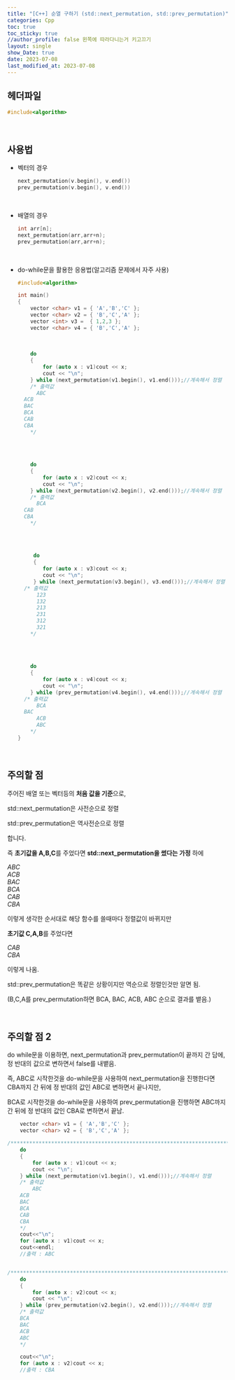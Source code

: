 ```yaml
---
title: "[C++] 순열 구하기 (std::next_permutation, std::prev_permutation)"
categories: Cpp
toc: true
toc_sticky: true
//author_profile: false 왼쪽에 따라다니는거 키고끄기
layout: single
show_Date: true
date: 2023-07-08
last_modified_at: 2023-07-08
---
```


## 헤더파일

```c++
#include<algorithm>
```

<br>



## 사용법

- 벡터의 경우

  ```c++
  next_permutation(v.begin(), v.end())
  prev_permutation(v.begin(), v.end())
  ```

<br>

- 배열의 경우

  ```c++
  int arr[n];
  next_permutation(arr,arr+n);
  prev_permutation(arr,arr+n);
  ```

<br>

- do-while문을 활용한 응용법(알고리즘 문제에서 자주 사용)

  ```c++
  #include<algorithm>
  
  int main()
  {
      vector <char> v1 = { 'A','B','C' }; 
      vector <char> v2 = { 'B','C','A' };
      vector <int> v3 =  { 1,2,3 }; 
      vector <char> v4 = { 'B','C','A' };
      
      
      
      do 
      {
          for (auto x : v1)cout << x; 
          cout << "\n"; 
      } while (next_permutation(v1.begin(), v1.end()));//계속해서 정렬 
      /* 출력값
      	ABC
  	ACB
  	BAC
  	BCA
  	CAB
  	CBA
      */
      
      
      
      
      do 
      {
          for (auto x : v2)cout << x;
          cout << "\n";
      } while (next_permutation(v2.begin(), v2.end()));//계속해서 정렬
      /* 출력값
      	BCA
  	CAB
  	CBA
      */
      
      
      
      
       do 
       {
          for (auto x : v3)cout << x;
          cout << "\n";
       } while (next_permutation(v3.begin(), v3.end()));//계속해서 정렬
  	/* 출력값
      	123
      	132
      	213
      	231
      	312
      	321
      */
      
      
      
      
      do 
      {
          for (auto x : v4)cout << x;
          cout << "\n";
      } while (prev_permutation(v4.begin(), v4.end()));//계속해서 정렬
  	/* 출력값
      	BCA
  	BAC
      	ACB
     	ABC
      */
  }
  ```

  <br>

  

## 주의할 점

주어진 배열 또는 벡터등의 **처음 값을 기준**으로,

std::next_permutation은 사전순으로 정렬

std::prev_permutation은 역사전순으로 정렬 

합니다. 

 

즉 **초기값을 A,B,C**를 주었다면 **std::next_permutation을 썼다는 가정** 하에

*ABC*  
*ACB*  
*BAC*  
*BCA*  
*CAB*  
*CBA*  

이렇게 생각한 순서대로 해당 함수를 쓸때마다 정렬값이 바뀌지만

 

**초기값 C,A,B**를 주었다면 

*CAB*  
*CBA*  

이렇게 나옴. 

 

std::prev_permutation은 똑같은 상황이지만 역순으로 정렬인것만 알면 됨.

(B,C,A를 prev_permutation하면 BCA, BAC, ACB, ABC 순으로 결과를 뱉음.)

<br>



## 주의할 점 2

do while문을 이용하면, next_permutation과 prev_permutation이 끝까지 간 담에, 정 반대의 값으로 변하면서 false를 내뱉음.

즉, ABC로 시작한것을 do-while문을 사용하여 next_permutation을 진행한다면 CBA까지 간 뒤에 정 반대의 값인 ABC로 변하면서 끝나지만,

BCA로 시작한것을 do-while문을 사용하여 prev_permutation을 진행하면 ABC까지 간 뒤에 정 반대의 값인 CBA로 변하면서 끝남. 

``` c++
    vector <char> v1 = { 'A','B','C' };
    vector <char> v2 = { 'B','C','A' };

/**********************************************************************/
    do
    {
        for (auto x : v1)cout << x;
        cout << "\n";
    } while (next_permutation(v1.begin(), v1.end()));//계속해서 정렬
    /* 출력값
    	ABC
	ACB
	BAC
	BCA
	CAB
	CBA
    */
    cout<<"\n";
    for (auto x : v1)cout << x;
    cout<<endl;
    //출력 : ABC


/**********************************************************************/
    do
    {
        for (auto x : v2)cout << x;
        cout << "\n";
    } while (prev_permutation(v2.begin(), v2.end()));//계속해서 정렬
    /* 출력값
    BCA
    BAC
    ACB
    ABC
    */

    cout<<"\n";
    for (auto x : v2)cout << x;
    //출력 : CBA
```

